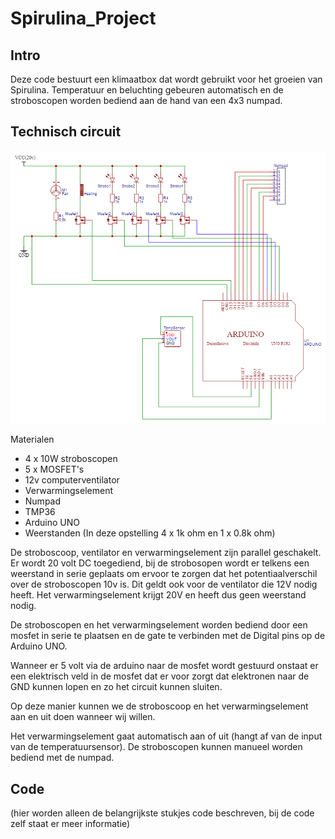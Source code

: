 # Spirulina_Project

## Intro

Deze code bestuurt een klimaatbox dat wordt gebruikt voor het groeien van Spirulina. Temperatuur en beluchting gebeuren automatisch en de stroboscopen worden bediend aan de hand van een 4x3 numpad.


## Technisch circuit
![Image of Circuit](Images/Schematic_SpirulinaBox_2021-05-30.png)


Materialen
  - 4 x 10W stroboscopen
  - 5 x MOSFET's
  - 12v computerventilator
  - Verwarmingselement
  - Numpad
  - TMP36
  - Arduino UNO
  - Weerstanden (In deze opstelling 4 x 1k ohm en 1 x 0.8k ohm)

De stroboscoop, ventilator en verwarmingselement zijn parallel geschakelt. Er wordt 20 volt DC toegediend, bij de strobosopen wordt er telkens een weerstand in serie geplaats om ervoor te zorgen dat het potentiaalverschil over de stroboscopen 10v is.
Dit geldt ook voor de ventilator die 12V nodig heeft.
Het verwarmingselement krijgt 20V en heeft dus geen weerstand nodig.

De stroboscopen en het verwarmingselement worden bediend door een mosfet in serie te plaatsen en de gate te verbinden met de Digital pins op de Arduino UNO.

Wanneer er 5 volt via de arduino naar de mosfet wordt gestuurd onstaat er een elektrisch veld in de mosfet dat er voor zorgt dat elektronen naar de GND kunnen lopen en zo het circuit kunnen sluiten.

Op deze manier kunnen we de stroboscoop en het verwarmingselement aan en uit doen wanneer wij willen.

Het verwarmingselement gaat automatisch aan of uit (hangt af van de input van de temperatuursensor).
De stroboscopen kunnen manueel worden bediend met de numpad.

## Code
(hier worden alleen de belangrijkste stukjes code beschreven, bij de code zelf staat er meer informatie)

  
